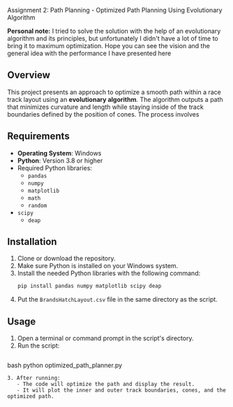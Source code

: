 Assignment 2: Path Planning - Optimized Path Planning Using Evolutionary Algorithm

**Personal note:**
I tried to solve the solution with the help of an evolutionary algorithm and its principles, but unfortunately I didn't have a lot of time to bring it to maximum optimization. 
Hope you can see the vision and the general idea with the performance I have presented here

## **Overview**
This project presents an approach to optimize a smooth path within a race track layout using an **evolutionary algorithm**. The algorithm outputs a path that minimizes curvature and length while staying inside of the track boundaries defined by the position of cones. The process involves

## **Requirements**
- **Operating System**: Windows
- **Python**: Version 3.8 or higher
- Required Python libraries:
  - `pandas`
  - `numpy`
  - `matplotlib`
  - `math`
  - `random`
- `scipy`
  - `deap`

## **Installation**
1. Clone or download the repository.
2. Make sure Python is installed on your Windows system.
3. Install the needed Python libraries with the following command:
   ```bash
   pip install pandas numpy matplotlib scipy deap
   ```
4. Put the `BrandsHatchLayout.csv` file in the same directory as the script.

## **Usage**
1. Open a terminal or command prompt in the script's directory.
2. Run the script:
   ```
bash
python optimized_path_planner.py
```
3. After running:
   - The code will optimize the path and display the result.
   - It will plot the inner and outer track boundaries, cones, and the optimized path.
